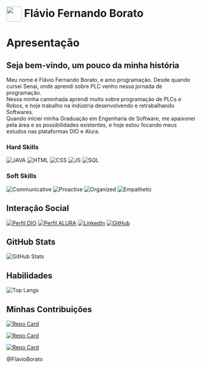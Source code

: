 <h1>
     <img align="center" width="40px" src="https://stileex.xyz/wp-content/uploads/2019/07/diferencia-programa-ordenador-software-ordenator-1-450x302.jpg">
    <span>Flávio Fernando Borato </span>
</h1>

<div>
    <h1>Apresentação</h1>  
    <h2> Seja bem-vindo, um pouco da minha história</h2> 
    <p>
        Meu nome é Flávio Fernando Borato, e amo programação. Desde quando cursei Senai, onde aprendi sobre PLC venho nessa jornada de programação. </br> 
        Nessa minha caminhada aprendi muito sobre programação de PLCs e Robos, e hoje trabalho na indústria desenvolvendo e retrabalhando Softwares. </br> 
        Quando iniciei minha Graduação em Engenharia de Software, me apaixonei pela área e as possibilidades existentes, e hoje estou focando meus estudos nas plataformas DIO e Alura.
</p> 
</div>

### Hard Skills

![JAVA](https://img.shields.io/badge/JAVA-orange)
![HTML](https://img.shields.io/badge/HTML-red)
![CSS](https://img.shields.io/badge/CSS-blue)
![JS](https://img.shields.io/badge/JavaScript-yellow)
![SQL](https://img.shields.io/badge/SQL-orange)

### Soft Skills
![Communicative](https://img.shields.io/badge/Communicative-red)
![Proactive](https://img.shields.io/badge/Proactive-blue)
![Organized](https://img.shields.io/badge/Organized-red)
![Empathetic](https://img.shields.io/badge/Empathetic-blue)

## Interação Social
[![Perfil DIO](https://img.shields.io/badge/-Meu%20Perfil%20na%20DIO-30A3DC?style=for-the-badge)](https://www.dio.me/users/toraxicobato)
[![Perfil ALURA](https://img.shields.io/badge/-Vitrine%20Dev%20ALURA-30A3DC?style=for-the-badge)](https://cursos.alura.com.br/vitrinedev/toraxico)
[![LinkedIn](https://img.shields.io/badge/LinkedIn-000?style=for-the-badge&logo=linkedin&logoColor=0E76A8)](https://br.linkedin.com/in/flavio-borato)
[![GitHub](https://img.shields.io/badge/GitHub-000?style=for-the-badge&logo=github&logoColor=30A3DC)](https://github.com/flavioborato)

## GitHub Stats
![GitHub Stats](https://github-readme-stats.vercel.app/api?username=flavioborato&theme=transparent&bg_color=000&border_color=30A3DC&show_icons=true&icon_color=30A3DC&title_color=E94D5F&text_color=FFF)

## Habilidades
![Top Langs](https://github-readme-stats-git-masterrstaa-rickstaa.vercel.app/api/top-langs/?username=flavioborato&bg_color=000&border_color=30A3DC&title_color=E94D5F&text_color=FFF)

## Minhas Contribuições
[![Repo Card](https://github-readme-stats.vercel.app/api/pin/?username=flavioborato&repo=Desenvolvimento-Web-1&bg_color=000&border_color=30A3DC&show_icons=true&icon_color=30A3DC&title_color=E94D5F&text_color=FFF)](https://github.com/flavioborato/Desenvolvimento-Web-1) 

[![Repo Card](https://github-readme-stats.vercel.app/api/pin/?username=flavioborato&repo=Back-End-Java&bg_color=000&border_color=30A3DC&show_icons=true&icon_color=30A3DC&title_color=E94D5F&text_color=FFF)](https://github.com/flavioborato/Back-End-Java)

[![Repo Card](https://github-readme-stats.vercel.app/api/pin/?username=flavioborato&repo=CalculoInvestimento&bg_color=000&border_color=30A3DC&show_icons=true&icon_color=30A3DC&title_color=E94D5F&text_color=FFF)](https://github.com/flavioborato/CalculoInvestimento)

<div>
    
<footer> @FlávioBorato </footer>
    
</div>
